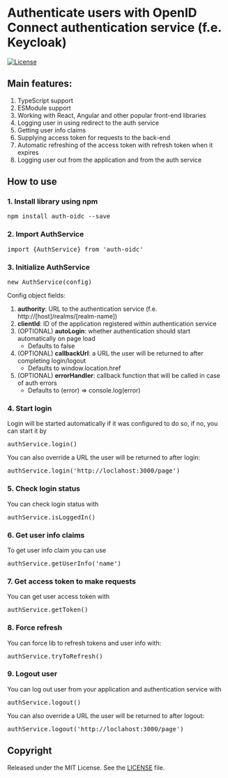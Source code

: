 # Authenticate users with OpenID Connect authentication service (f.e. Keycloak)
[![License](https://img.shields.io/:license-MIT-green.svg)](https://github.com/Misha999777/auth-oidc/blob/master/LICENSE)

## Main features:
1. TypeScript support
2. ESModule support
3. Working with React, Angular and other popular front-end libraries
4. Logging user in using redirect to the auth service
5. Getting user info claims
6. Supplying access token for requests to the back-end
7. Automatic refreshing of the access token with refresh token when it expires
8. Logging user out from the application and from the auth service

## How to use
### 1. Install library using npm

<pre>npm install auth-oidc --save</pre>

### 2. Import AuthService

<pre>import {AuthService} from 'auth-oidc'</pre>

### 3. Initialize AuthService

<pre>new AuthService(config)</pre>

Config object fields:
1. **authority**: URL to the authentication service (f.e. http://[host]/realms/[realm-name])
2. **clientId**: ID of the application registered within authentication service
3. (OPTIONAL) **autoLogin**: whether authentication should start automatically on page load
   * Defaults to false
4. (OPTIONAL) **callbackUrl**: a URL the user will be returned to after completing login/logout
   * Defaults to window.location.href
5. (OPTIONAL) **errorHandler**: callback function that will be called in case of auth errors
    * Defaults to (error) => console.log(error)


### 4. Start login
Login will be started automatically if it was configured to do so, if no, you can start
it by
<pre>authService.login()</pre>
You can also override a URL the user will be returned to after login:
<pre>authService.login('http://loclahost:3000/page')</pre>

### 5. Check login status
You can check login status with
<pre>authService.isLoggedIn()</pre>

### 6. Get user info claims
To get user info claim you can use
<pre>authService.getUserInfo('name')</pre>

### 7. Get access token to make requests
You can get user access token with
<pre>authService.getToken()</pre>

### 8. Force refresh
You can force lib to refresh tokens and user info with:
<pre>authService.tryToRefresh()</pre>

### 9. Logout user
You can log out user from your application and authentication service with
<pre>authService.logout()</pre>
You can also override a URL the user will be returned to after logout:
<pre>authService.logout('http://loclahost:3000/page')</pre>

## Copyright

Released under the MIT License.
See the [LICENSE](https://github.com/Misha999777/auth-oidc/blob/master/LICENSE) file.
